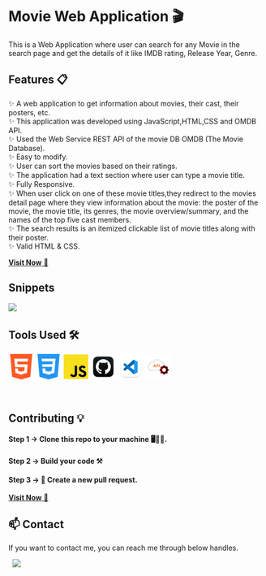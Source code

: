 # Movie Web Application 🎬
This is a Web Application where user can search for any Movie in the search page and get the details of it like IMDB rating, Release Year, Genre. 



 ## Features 📋

  ✨ A web application to get information about movies, their cast, their posters, etc.\
  ✨ This application was developed using JavaScript,HTML,CSS and OMDB API.\
  ✨ Used the Web Service REST API of the movie DB OMDB (The Movie Database).\
  ✨ Easy to modify.\
  ✨ User can sort the movies based on their ratings.\
  ✨ The application had a text section where user can type a movie title.\
  ✨ Fully Responsive.\
  ✨ When user click on one of these movie titles,they redirect to the movies detail page where they view information about the movie: the poster of the movie, the movie title, its genres, the movie overview/summary, and the names of the top five cast members.\
  ✨ The search results is an itemized clickable list of movie titles along with their poster.\
  ✨ Valid HTML & CSS.
  


  <a href="https://glittery-crostata-94ff7d.netlify.app/" target="_blank">**Visit Now** 🎥</a>


<h2> Snippets</h2>
<div>
<img src="images/Home.png"/>
 

   
<!--   -->
</div>



 
 ## Tools Used 🛠️
<img src="images/html.png" alt="skill" width="50" /> <img src="images/css.png" alt="skill" width="50" /> <img src="images/js.png" alt="skill" width="50" /> <img src="images/github.png" alt="skill" width="50" /> <img src="images/vscode.png" alt="skill" width="50" />  <img src="images/restful.png" alt="skill" width="50" />


<br>



## Contributing 💡
#### Step 1    -> Clone this repo to your machine 🖥👨‍💻.

#### Step 2️    -> **Build your code** ⚒️

#### Step 3️    -> 🔄️ Create a new pull request.



<a href="https://glittery-crostata-94ff7d.netlify.app/" target="_blank">**Visit Now** 🚀</a>

<h2>📫 Contact</h2>

If you want to contact me, you can reach me through below handles.


&nbsp;&nbsp;<a href="https://www.linkedin.com/in/shubham-bhati-787319213/"><img src="https://www.felberpr.com/wp-content/uploads/linkedin-logo.png" width="30"></img></a>

